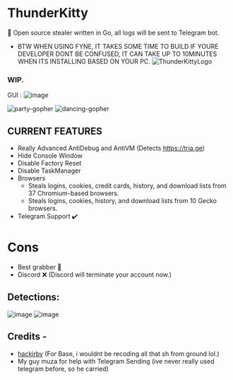 # ThunderKitty
🔑 Open source stealer written in Go, all logs will be sent to Telegram bot.
- BTW WHEN USING FYNE, IT TAKES SOME TIME TO BUILD IF YOURE DEVELOPER DONT BE CONFUSED, IT CAN TAKE UP TO 10MINUTES WHEN ITS INSTALLING BASED ON YOUR PC.
![ThunderKittyLogo](https://github.com/EvilBytecode/ThunderKitty/assets/151552809/3c98bcf2-b958-48ae-8c5a-c8a0be13abd4)

### WIP.
GUI : ![image](https://github.com/EvilBytecode/ThunderKitty/assets/151552809/fef45632-2d49-4588-8031-c542a958e0af)

![party-gopher](https://github.com/EvilBytecode/ThunderKitty/assets/151552809/1c0745a5-5a55-475b-9591-6180fca03a81)
![dancing-gopher](https://github.com/EvilBytecode/ThunderKitty/assets/151552809/219ba83e-52b7-4cde-bb0f-fdc4e6adc95b)

## CURRENT FEATURES
- Really Advanced AntiDebug and AntiVM (Detects https://tria.ge)
- Hide Console Window
- Disable Factory Reset
- Disable TaskManager
- Browsers
   - Steals logins, cookies, credit cards, history, and download lists from 37 Chromium-based browsers.
   - Steals logins, cookies, history, and download lists from 10 Gecko browsers.
- Telegram Support ✔️

# Cons
- Best grabber 🤣
- Discord :x: (Discord will terminate your account now.)

## Detections:
![image](https://github.com/EvilBytecode/ThunderKitty/assets/151552809/314a45d2-739f-4244-8daf-a257c61c133a)
![image](https://github.com/EvilBytecode/ThunderKitty/assets/151552809/0d773da7-3511-41e3-ac80-86dcf7b88f8d)


## Credits -
- [hackirby](https://github.com/hackirby) (For Base, i wouldnt be recoding all that sh from ground lol.)
- My guy muza for help with Telegram Sending (ive never really used telegram before, so he carried)
